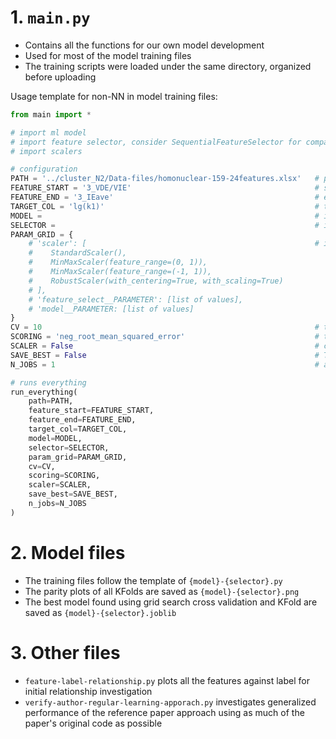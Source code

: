 # 1. `main.py`
- Contains all the functions for our own model development
- Used for most of the model training files
- The training scripts were loaded under the same directory, organized before uploading


Usage template for non-NN in model training files:

```py
from main import *

# import ml model
# import feature selector, consider SequentialFeatureSelector for compatibility but will slow down training
# import scalers

# configuration
PATH = '../cluster_N2/Data-files/homonuclear-159-24features.xlsx'   # path to dataset
FEATURE_START = '3_VDE/VIE'                                         # starting column of features
FEATURE_END = '3_IEave'                                             # ending column of features
TARGET_COL = 'lg(k1)'                                               # target column
MODEL =                                                             # insert ml model
SELECTOR =                                                          # insert selector(MODEL), needs to have .get_support()
PARAM_GRID = {
    # 'scaler': [                                                   # if using scaler, SCALER needs to be True
    #    StandardScaler(),
    #    MinMaxScaler(feature_range=(0, 1)),
    #    MinMaxScaler(feature_range=(-1, 1)),
    #    RobustScaler(with_centering=True, with_scaling=True)
    # ],
    # 'feature_select__PARAMETER': [list of values],
    # 'model__PARAMETER: [list of values]                  
}
CV = 10                                                             # to match with authors of reference paper this is 10
SCORING = 'neg_root_mean_squared_error'                             # the scoring being optimized for
SCALER = False                                                      # choose scaler, False for no scaling
SAVE_BEST = False                                                   # True saves the best model in 10 KFold splits
N_JOBS = 1                                                          # added later because -1 causes gpu to re-initialize for every process, causing pc freeze

# runs everything
run_everything(
    path=PATH,
    feature_start=FEATURE_START,
    feature_end=FEATURE_END,
    target_col=TARGET_COL,
    model=MODEL,
    selector=SELECTOR,
    param_grid=PARAM_GRID,
    cv=CV,
    scoring=SCORING,
    scaler=SCALER,
    save_best=SAVE_BEST,
    n_jobs=N_JOBS
)
```

# 2. Model files
- The training files follow the template of `{model}-{selector}.py`
- The parity plots of all KFolds are saved as `{model}-{selector}.png`
- The best model found using grid search cross validation and KFold are saved as `{model}-{selector}.joblib`

# 3. Other files
- `feature-label-relationship.py` plots all the features against label for initial relationship investigation
- `verify-author-regular-learning-apporach.py` investigates generalized performance of the reference paper approach using as much of the paper's original code as possible
